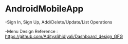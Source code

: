 # AndroidMobileApp

-Sign In, Sign Up, Add/Delete/Update/List Operations

-Menu Design Reference : https://github.com/AdityaShidlyali/Dashboard_design_GFG
